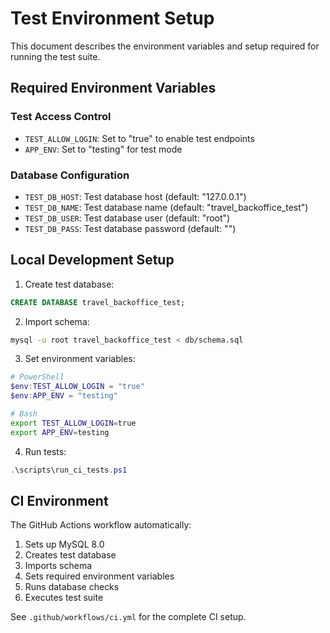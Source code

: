 # Test Environment Setup

This document describes the environment variables and setup required for running the test suite.

## Required Environment Variables

### Test Access Control

- `TEST_ALLOW_LOGIN`: Set to "true" to enable test endpoints
- `APP_ENV`: Set to "testing" for test mode

### Database Configuration

- `TEST_DB_HOST`: Test database host (default: "127.0.0.1")
- `TEST_DB_NAME`: Test database name (default: "travel_backoffice_test")
- `TEST_DB_USER`: Test database user (default: "root")
- `TEST_DB_PASS`: Test database password (default: "")

## Local Development Setup

1. Create test database:

```sql
CREATE DATABASE travel_backoffice_test;
```

2. Import schema:

```bash
mysql -u root travel_backoffice_test < db/schema.sql
```

3. Set environment variables:

```powershell
# PowerShell
$env:TEST_ALLOW_LOGIN = "true"
$env:APP_ENV = "testing"
```

```bash
# Bash
export TEST_ALLOW_LOGIN=true
export APP_ENV=testing
```

4. Run tests:

```powershell
.\scripts\run_ci_tests.ps1
```

## CI Environment

The GitHub Actions workflow automatically:

1. Sets up MySQL 8.0
2. Creates test database
3. Imports schema
4. Sets required environment variables
5. Runs database checks
6. Executes test suite

See `.github/workflows/ci.yml` for the complete CI setup.
